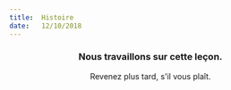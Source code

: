 ```yaml
---
title:  Histoire
date:   12/10/2018
---
```


### <center>Nous travaillons sur cette leçon.</center>
<center>Revenez plus tard, s'il vous plaît.</center>